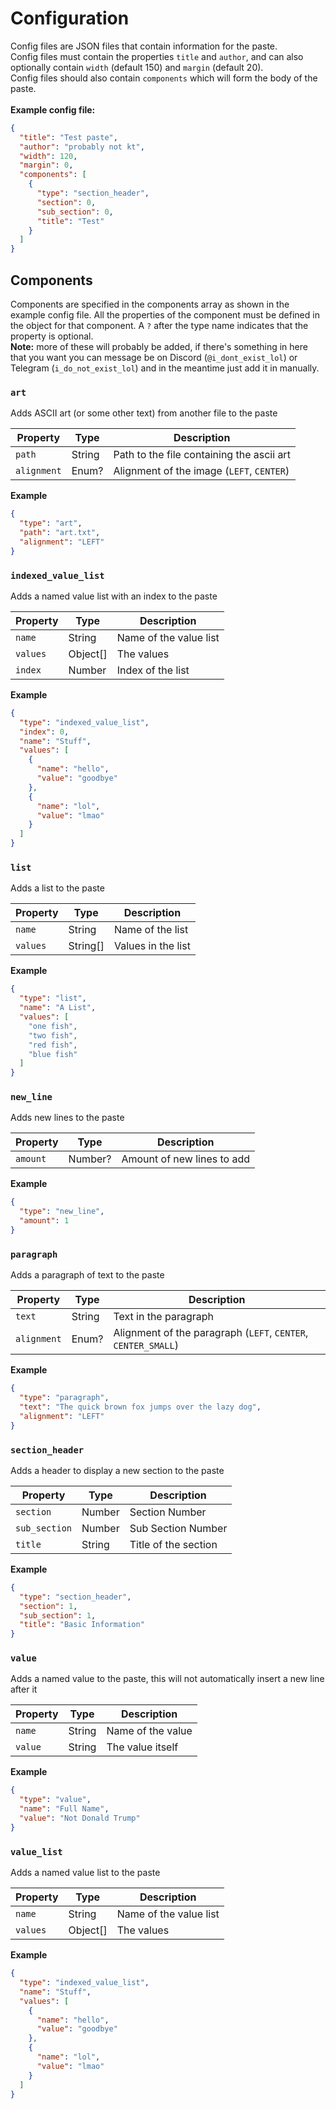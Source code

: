 # Configuration
Config files are JSON files that contain information for the paste.<br>
Config files must contain the properties `title` and `author`, and can also optionally contain `width` (default 150) and `margin` (default 20).<br>
Config files should also contain `components` which will form the body of the paste.<br>
<br>
**Example config file:**
```json
{
  "title": "Test paste",
  "author": "probably not kt",
  "width": 120,
  "margin": 0,
  "components": [
    {
      "type": "section_header",
      "section": 0,
      "sub_section": 0,
      "title": "Test"
    }
  ]
}
```

## Components
Components are specified in the components array as shown in the example config file. All the properties of the component must be defined in the object for that component. A `?` after the type name indicates that the property is optional.<br>
**Note:** more of these will probably be added, if there's something in here that you want you can message be on Discord (`@i_dont_exist_lol`) or Telegram (`i_do_not_exist_lol`) and in the meantime just add it in manually.

### `art`
Adds ASCII art (or some other text) from another file to the paste

| Property    | Type   | Description                               |
|-------------|--------|-------------------------------------------|
| `path`      | String | Path to the file containing the ascii art |
| `alignment` | Enum?  | Alignment of the image (`LEFT`, `CENTER`) |
**Example**
```json
{
  "type": "art",
  "path": "art.txt",
  "alignment": "LEFT"
}
```

### `indexed_value_list`
Adds a named value list with an index to the paste

| Property | Type     | Description            |
|----------|----------|------------------------|
| `name`   | String   | Name of the value list |
| `values` | Object[] | The values             |
| `index`  | Number   | Index of the list      |
**Example**
```json
{
  "type": "indexed_value_list",
  "index": 0,
  "name": "Stuff",
  "values": [
    {
      "name": "hello",
      "value": "goodbye"
    },
    {
      "name": "lol",
      "value": "lmao"
    }
  ]
}
```

### `list`
Adds a list to the paste

| Property | Type     | Description        |
|----------|----------|--------------------|
| `name`   | String   | Name of the list   |
| `values` | String[] | Values in the list |
**Example**
```json
{
  "type": "list",
  "name": "A List",
  "values": [
    "one fish",
    "two fish",
    "red fish",
    "blue fish"
  ]
}
```

### `new_line`
Adds new lines to the paste

| Property | Type    | Description                |
|----------|---------|----------------------------|
| `amount` | Number? | Amount of new lines to add |
**Example**
```json
{
  "type": "new_line",
  "amount": 1
}
```

### `paragraph`
Adds a paragraph of text to the paste

| Property    | Type   | Description                                                   |
|-------------|--------|---------------------------------------------------------------|
| `text`      | String | Text in the paragraph                                         |
| `alignment` | Enum?  | Alignment of the paragraph (`LEFT`, `CENTER`, `CENTER_SMALL`) |
**Example**
```json
{
  "type": "paragraph",
  "text": "The quick brown fox jumps over the lazy dog",
  "alignment": "LEFT"
}
```

### `section_header`
Adds a header to display a new section to the paste

| Property      | Type   | Description          |
|---------------|--------|----------------------|
| `section`     | Number | Section Number       |
| `sub_section` | Number | Sub Section Number   |
| `title`       | String | Title of the section |
**Example**
```json
{
  "type": "section_header",
  "section": 1,
  "sub_section": 1,
  "title": "Basic Information"
}
```

### `value`
Adds a named value to the paste, this will not automatically insert a new line after it

| Property | Type   | Description       |
|----------|--------|-------------------|
| `name`   | String | Name of the value |
| `value`  | String | The value itself  |
**Example**
```json
{
  "type": "value",
  "name": "Full Name",
  "value": "Not Donald Trump"
}
```

### `value_list`
Adds a named value list to the paste

| Property | Type     | Description            |
|----------|----------|------------------------|
| `name`   | String   | Name of the value list |
| `values` | Object[] | The values             |
**Example**
```json
{
  "type": "indexed_value_list",
  "name": "Stuff",
  "values": [
    {
      "name": "hello",
      "value": "goodbye"
    },
    {
      "name": "lol",
      "value": "lmao"
    }
  ]
}
```